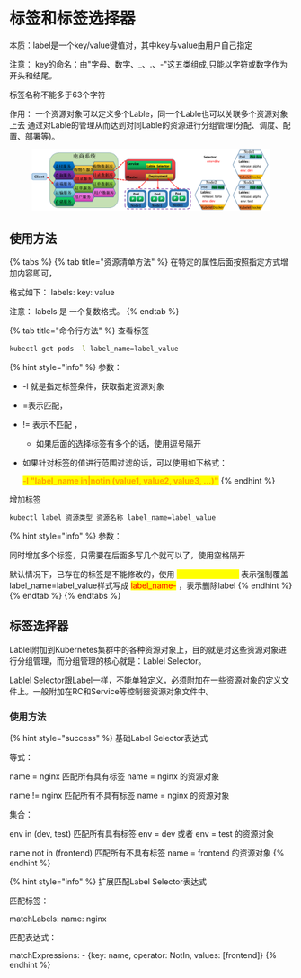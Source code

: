 # 标签和标签选择器

本质：label是一个key/value键值对，其中key与value由用户自己指定

注意： key的命名：由"字母、数字、\_、.、-"这五类组成,只能以字符或数字作为开头和结尾。&#x20;

标签名称不能多于63个字符

作用： 一个资源对象可以定义多个Lable，同一个Lable也可以关联多个资源对象上去 通过对Lable的管理从而达到对同Lable的资源进行分组管理(分配、调度、配置、部署等)。

<figure><img src="../../../.gitbook/assets/image (2) (1) (1) (1).png" alt=""><figcaption></figcaption></figure>

## 使用方法

{% tabs %}
{% tab title="资源清单方法" %}
在特定的属性后面按照指定方式增加内容即可，

格式如下： labels: key: value&#x20;

注意： labels 是 一个复数格式。
{% endtab %}

{% tab title="命令行方法" %}
查看标签

```bash
kubectl get pods -l label_name=label_value
```

{% hint style="info" %}
参数：&#x20;

* \-l 就是指定标签条件，获取指定资源对象
* \=表示匹配，
* != 表示不匹配 ，
  * 如果后面的选择标签有多个的话，使用逗号隔开&#x20;
*   如果针对标签的值进行范围过滤的话，可以使用如下格式：&#x20;

    <mark style="color:orange;">**-l "label\_name in|notin (value1, value2, value3, ...)"**</mark>
{% endhint %}

增加标签

```bash
kubectl label 资源类型 资源名称 label_name=label_value
```

{% hint style="info" %}
参数：

同时增加多个标签，只需要在后面多写几个就可以了，使用空格隔开&#x20;

默认情况下，已存在的标签是不能修改的，使用 <mark style="color:yellow;">--overwrite=true</mark> 表示强制覆盖 label\_name=label\_value样式写成 <mark style="color:red;">label\_name-</mark> ，表示删除label
{% endhint %}
{% endtab %}
{% endtabs %}

## 标签选择器

Lablel附加到Kubernetes集群中的各种资源对象上，目的就是对这些资源对象进行分组管理，而分组管理的核心就是：Lablel Selector。

Lablel Selector跟Label一样，不能单独定义，必须附加在一些资源对象的定义文件上。一般附加在RC和Service等控制器资源对象文件中。

### 使用方法

{% hint style="success" %}
基础Label Selector表达式

等式：&#x20;

name = nginx 匹配所有具有标签 name = nginx 的资源对象&#x20;

name != nginx 匹配所有不具有标签 name = nginx 的资源对象&#x20;

集合：&#x20;

env in (dev, test) 匹配所有具有标签 env = dev 或者 env = test 的资源对象&#x20;

name not in (frontend) 匹配所有不具有标签 name = frontend 的资源对象
{% endhint %}

{% hint style="info" %}
扩展匹配Label Selector表达式

匹配标签：

&#x20;matchLabels: name: nginx&#x20;

匹配表达式：&#x20;

matchExpressions: - {key: name, operator: NotIn, values: \[frontend]}
{% endhint %}
